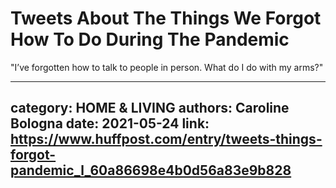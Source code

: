 # Tweets About The Things We Forgot How To Do During The Pandemic

"I’ve forgotten how to talk to people in person. What do I do with my arms?"

---
category: HOME & LIVING
authors: Caroline Bologna
date: 2021-05-24
link: https://www.huffpost.com/entry/tweets-things-forgot-pandemic_l_60a86698e4b0d56a83e9b828
---

